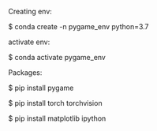 Creating env:

$ conda create -n pygame_env python=3.7

activate env:

$ conda activate pygame_env

Packages:

$ pip install pygame

$ pip install torch torchvision

$ pip install matplotlib ipython

